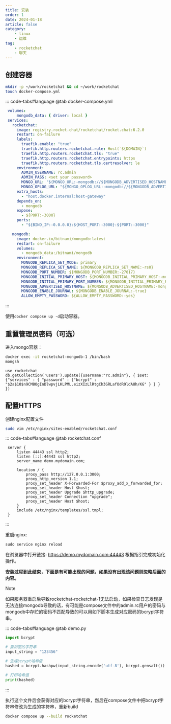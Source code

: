 ```yaml
---
title: 安装
order: 1
date: 2024-01-18
article: false
category:
    - linux
    - 运维
tag:
    - rocketchat
    - 聊天
---
```


## 创建容器

```bash
mkdir -p ~/work/rocketchat && cd ~/work/rocketchat
touch docker-compose.yml
```

::: code-tabs#language
@tab docker-compose.yml

```yaml
 volumes:
     mongodb_data: { driver: local }
 services:
   rocketchat:
     image: registry.rocket.chat/rocketchat/rocket.chat:6.2.0
     restart: on-failure
     labels:
       traefik.enable: "true"
       traefik.http.routers.rocketchat.rule: Host(`${DOMAIN}`)
       traefik.http.routers.rocketchat.tls: "true"
       traefik.http.routers.rocketchat.entrypoints: https
       traefik.http.routers.rocketchat.tls.certresolver: le
     environment:
       ADMIN_USERNAME: rc.admin
       ADMIN_PASS: <set your password>
       MONGO_URL: "${MONGO_URL:-mongodb://${MONGODB_ADVERTISED_HOSTNAME:-mongodb}:${MONGODB_INITIAL_PRIMARY_PORT_NUMBER:-27017}/${MONGODB_DATABASE:-rocketchat}?replicaSet=${MONGODB_REPLICA_SET_NAME:-rs0}}"
       MONGO_OPLOG_URL: "${MONGO_OPLOG_URL:-mongodb://${MONGODB_ADVERTISED_HOSTNAME:-mongodb}:${MONGODB_INITIAL_PRIMARY_PORT_NUMBER:-27017}/local?replicaSet=${MONGODB_REPLICA_SET_NAME:-rs0}}"
     extra_hosts:
       - "host.docker.internal:host-gateway"
     depends_on:
       - mongodb
     expose:
       - ${PORT:-3000}
     ports:
       - "${BIND_IP:-0.0.0.0}:${HOST_PORT:-3000}:${PORT:-3000}"

   mongodb:
     image: docker.io/bitnami/mongodb:latest
     restart: on-failure
     volumes:
       - mongodb_data:/bitnami/mongodb
     environment:
       MONGODB_REPLICA_SET_MODE: primary
       MONGODB_REPLICA_SET_NAME: ${MONGODB_REPLICA_SET_NAME:-rs0}
       MONGODB_PORT_NUMBER: ${MONGODB_PORT_NUMBER:-27017}
       MONGODB_INITIAL_PRIMARY_HOST: ${MONGODB_INITIAL_PRIMARY_HOST:-mongodb}
       MONGODB_INITIAL_PRIMARY_PORT_NUMBER: ${MONGODB_INITIAL_PRIMARY_PORT_NUMBER:-27017}
       MONGODB_ADVERTISED_HOSTNAME: ${MONGODB_ADVERTISED_HOSTNAME:-mongodb}
       MONGODB_ENABLE_JOURNAL: ${MONGODB_ENABLE_JOURNAL:-true}
       ALLOW_EMPTY_PASSWORD: ${ALLOW_EMPTY_PASSWORD:-yes}
```

:::

使用`docker compose up -d`启动容器。

## 重置管理员密码（可选）

进入mongo容器：

```bash
docker exec -it rocketchat-mongodb-1 /bin/bash
mongsh
```

```mongodb
use rocketchat
db.getCollection('users').update({username:"rc.admin"}, { $set: {"services" : { "password" : {"bcrypt" : "$2a$10$n9CM8OgInDlwpvjLKLPML.eizXIzLlRtgCh3GRLafOdR9ldAUh/KG" } } } })
```

## 配置HTTPS

创建nginx配置文件

```bash
sudo vim /etc/nginx/sites-enabled/rocketchat.conf
```

::: code-tabs#language
@tab rocketchat.conf

```nginx
 server {
     listen 44443 ssl http2;
     listen [::]:44443 ssl http2;
     server_name demo.mydomain.com;

     location / {
         proxy_pass http://127.0.0.1:3000;
         proxy_http_version 1.1;  
         proxy_set_header X-Forwarded-For $proxy_add_x_forwarded_for;
         proxy_set_header Host $host; 
         proxy_set_header Upgrade $http_upgrade;
         proxy_set_header Connection "upgrade";
         proxy_set_header Host $host;
     }
     include /etc/nginx/templates/ssl.tmpl;
 }
```

:::

重启nginx:

```shell
sudo service nginx reload
```

在浏览器中打开链接: <https://demo.mydomain.com:44443> 根据指引完成初始化操作。

**安装过程到此结束，下面是有可能出现的问题，如果没有出现该问题则忽略后面的内容。**

>[!note]
> 如果服务器重启后导致rocketchat-rocketchat-1无法启动，如果检查日志发现是无法连接mongodb导致的话，有可能是compose文件中的admin.rc用户的密码与mongodb中存贮的密码不匹配导致的可以用如下脚本生成对应密码的bcrypt字符串。

::: code-tabs#language
@tab demo.py

```python
import bcrypt

# 要加密的字符串
input_string = "123456"

# 生成bcrypt哈希值
hashed = bcrypt.hashpw(input_string.encode('utf-8'), bcrypt.gensalt())

# 打印哈希值
print(hashed)
```

:::

执行这个文件后会获得对应的bcrypt字符串，然后在compose文件中把bcrypt字符串修改为生成的字符串，重新build

```bash
docker compose up --build rocketchat
```
